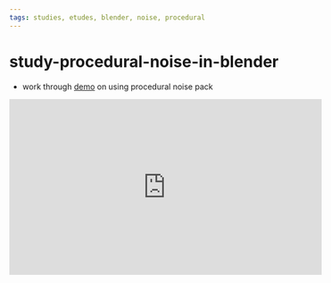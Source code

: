 ```yaml
---
tags: studies, etudes, blender, noise, procedural
---
```


# study-procedural-noise-in-blender

* work through [demo](https://www.youtube.com/watch?v=K91OKfeUT34) on using procedural noise pack

<iframe width="560" height="315" src="https://www.youtube.com/embed/K91OKfeUT34" title="YouTube video player" frameborder="0" allow="accelerometer; autoplay; clipboard-write; encrypted-media; gyroscope; picture-in-picture" allowfullscreen></iframe>

